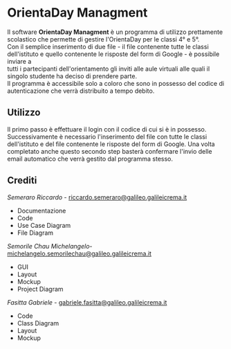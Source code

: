 OrientaDay Managment
====================
Il software **OrientaDay Managment** è un programma di utilizzo prettamente scolastico che permette di gestire l'OrientaDay per le classi 4° e 5°.  
Con il semplice inserimento di due file - il file contenente tutte le classi dell'istituto e quello contenente le risposte del form di Google - è possibile inviare a  
tutti i partecipanti dell'orientamento gli inviti alle aule virtuali alle quali il singolo studente ha deciso di prendere parte.  
Il programma è accessibile solo a coloro che sono in possesso del codice di autenticazione che verrà distribuito a tempo debito. 

Utilizzo
--------
Il primo passo è effettuare il login con il codice di cui si è in possesso. Successivamente è necessario l'inserimento del file con tutte le classi dell'istituto e del file contenente le risposte del form di Google. Una volta completato anche questo secondo step basterà confermare l'invio delle email automatico che verrà gestito dal programma stesso.

Crediti
-------
*Semeraro Riccardo* - riccardo.semeraro@galileo.galileicrema.it
* Documentazione   
* Code   
* Use Case Diagram  
* File Diagram  

*Semorile Chau Michelangelo*- michelangelo.semorilechau@galileo.galileicrema.it
* GUI    
* Layout  
* Mockup 
* Project Diagram   

*Fasitta Gabriele* - gabriele.fasitta@galileo.galileicrema.it
* Code    
* Class Diagram  
* Layout  
* Mockup
